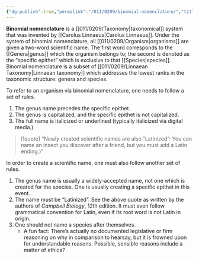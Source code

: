 ```yaml
---
{"dg-publish":true,"permalink":"/011/0209/binomial-nomenclature/","title":"Binomial Nomenclature","tags":["BIOL422"],"created":"2024-10-03T23:26:16.000-07:00","updated":"2025-01-22T00:28:29.467-08:00"}
---
```


**Binomial nomenclature** is a [[011/0209/Taxonomy\|taxonomical]] system that was invented by [[Carolus Linnaeus\|Carolus Linnaeus]]. Under the system of binomial nomenclature, all [[011/0209/Organism\|organisms]] are given a two-word scientific name. The first word corresponds to the [[Genera\|genus]] which the organism belongs to; the second is denoted as the “specific epithet” which is exclusive to that [[Species\|species]]. Binomial nomenclature is a subset of [[011/0209/Linnaean Taxonomy\|Linnaean taxonomy]] which addresses the lowest ranks in the taxonomic structure: genera and species.

To refer to an organism via binomial nomenclature, one needs to follow a set of rules.
1. The genus name precedes the specific epithet.
2. The genus is capitalized, and the specific epithet is not capitalized.
3. The full name is italicized or underlined (typically italicized via digital media.)

> [!quote] “Newly created scientific names are also “Latinized”: You can name an insect you discover after a friend, but you must add a Latin ending.)”

In order to create a scientific name, one must also follow another set of rules.
1. The genus name is usually a widely-accepted name, not one which is created for the species. One is usually creating a specific epithet in this event.
2. The name must be “Latinized”. See the above quote as written by the authors of *Campbell Biology*, 12th edition. It must even follow grammatical convention for Latin, even if its root word is not Latin in origin.
3. One should not name a species after themselves.
	- A fun fact: There’s actually no documented legislative or firm reasoning on why in comparison to hearsay, but it is frowned upon for understandable reasons. Possible, sensible reasons include a matter of ethics?